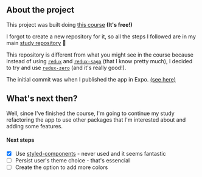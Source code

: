 ## About the project

This project was built doing [this course](https://learn.handlebarlabs.com/p/react-native-basics-build-a-currency-converter) **(It's free!)**

I forgot to create a new repository for it, so all the steps I followed are in my main [study repository](https://github.com/arthurdenner/learning/) :facepalm:

This repository is different from what you might see in the course because instead of using [`redux`](https://github.com/reactjs/redux) and [`redux-saga`](https://github.com/redux-saga/redux-saga) (that I know pretty much), I decided to try and use [`redux-zero`](https://github.com/concretesolutions/redux-zero/) (and it's really good!).

The initial commit was when I published the app in Expo. [(see here)](https://expo.io/@arthurdenner/currency-converter)

## What's next then?

Well, since I've finished the course, I'm going to continue my study refactoring the app to use other packages that I'm interested about and adding some features.

#### Next steps

* [x] Use [styled-components](https://github.com/styled-components/styled-components) - never used and it seems fantastic
* [ ] Persist user's theme choice - that's essencial
* [ ] Create the option to add more colors
